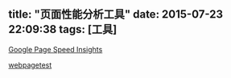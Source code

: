 title: "页面性能分析工具"
date: 2015-07-23 22:09:38
tags: [工具]
---

[Google Page Speed Insights](https://developers.google.com/speed/pagespeed/insights/)

[webpagetest](http://www.webpagetest.org/)
